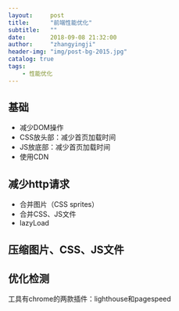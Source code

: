```yaml
---
layout:     post
title:      "前端性能优化"
subtitle:   ""
date:       2018-09-08 21:32:00
author:     "zhangyingji"
header-img: "img/post-bg-2015.jpg"
catalog: true
tags:
    - 性能优化
---
```


## 基础

- 减少DOM操作
- CSS放头部：减少首页加载时间
- JS放底部：减少首页加载时间
- 使用CDN

## 减少http请求

- 合并图片（CSS sprites）
- 合并CSS、JS文件
- lazyLoad

## 压缩图片、CSS、JS文件



## 优化检测

工具有chrome的两款插件：lighthouse和pagespeed